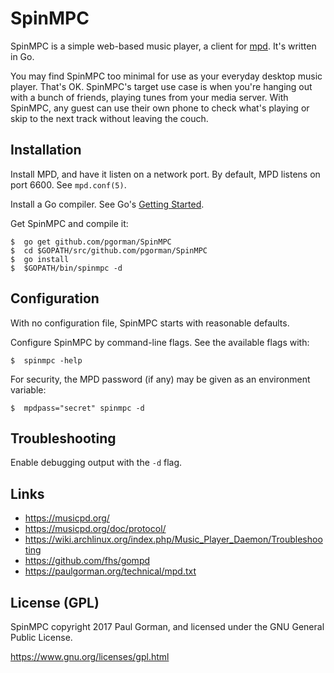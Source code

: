 # SpinMPC #

SpinMPC is a simple web-based music player, a client for [mpd](https://www.musicpd.org/).
It's written in Go.

You may find SpinMPC too minimal for use as your everyday desktop music player.
That's OK.
SpinMPC's target use case is when you're hanging out with a bunch of friends, playing tunes from your media server.
With SpinMPC, any guest can use their own phone to check what's playing or skip to the next track without leaving the couch.


## Installation ##

Install MPD, and have it listen on a network port.
By default, MPD listens on port 6600.
See `mpd.conf(5)`.

Install a Go compiler.
See Go's [Getting Started](https://golang.org/doc/install).

Get SpinMPC and compile it:

```
$  go get github.com/pgorman/SpinMPC
$  cd $GOPATH/src/github.com/pgorman/SpinMPC
$  go install
$  $GOPATH/bin/spinmpc -d
```


## Configuration ##

With no configuration file, SpinMPC starts with reasonable defaults.

Configure SpinMPC by command-line flags.
See the available flags with:

```
$  spinmpc -help
```

For security, the MPD password (if any) may be given as an environment variable:

```
$  mpdpass="secret" spinmpc -d
```

## Troubleshooting ##

Enable debugging output with the `-d` flag.


## Links ##

- https://musicpd.org/
- https://musicpd.org/doc/protocol/
- https://wiki.archlinux.org/index.php/Music_Player_Daemon/Troubleshooting
- https://github.com/fhs/gompd
- https://paulgorman.org/technical/mpd.txt


## License (GPL) ##

SpinMPC copyright 2017 Paul Gorman, and licensed under the GNU General Public License.

https://www.gnu.org/licenses/gpl.html
